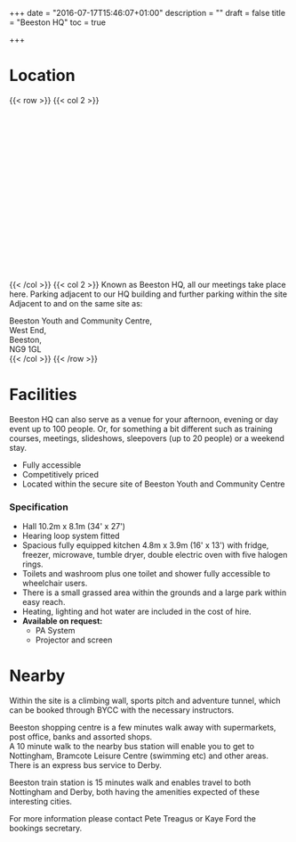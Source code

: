 +++
date = "2016-07-17T15:46:07+01:00"
description = ""
draft = false
title = "Beeston HQ"
toc = true

+++

# Location

{{< row >}}
{{< col 2 >}}
<div id="map" style="height:300px"></div>
{{< /col >}}
{{< col 2 >}}
Known as Beeston HQ, all our meetings take place here. 
Parking adjacent to our HQ building and further parking within the site
Adjacent to and on the same site as:

Beeston Youth and Community Centre,  
West End,  
Beeston,  
NG9 1GL  
{{< /col >}}
{{< /row >}}

# Facilities
Beeston HQ can also serve as a venue for your afternoon, evening or day event up to 100 people. 
Or, for something a bit different such as training courses, meetings, slideshows, sleepovers (up to 20 people) or a weekend stay.

 * Fully accessible
 * Competitively priced
 * Located within the secure site of Beeston Youth and Community Centre

### Specification
 * Hall 10.2m x 8.1m (34' x 27')
 * Hearing loop system fitted
 * Spacious fully equipped kitchen 4.8m x 3.9m (16' x 13') with fridge, freezer, microwave, tumble dryer, double electric oven with five halogen rings.
 * Toilets and washroom plus one toilet and shower fully accessible to wheelchair users.
 * There is a small grassed area within the grounds and a large park within easy reach.
 * Heating, lighting and hot water are included in the cost of hire.
 * **Available on request:**
	*	PA System
	*	Projector and screen

# Nearby
Within the site is a climbing wall, sports pitch and adventure tunnel, which can be booked through BYCC with the necessary instructors.

Beeston shopping centre is a few minutes walk away with supermarkets, post office, banks and assorted shops.  
A 10 minute walk to the nearby bus station will enable you to get to Nottingham, Bramcote Leisure Centre (swimming etc) and other areas. There is an express bus service to Derby.

Beeston train station is 15 minutes walk and enables travel to both Nottingham and Derby, both having the amenities expected of these interesting cities.

For more information please contact Pete Treagus or Kaye Ford the bookings secretary.
